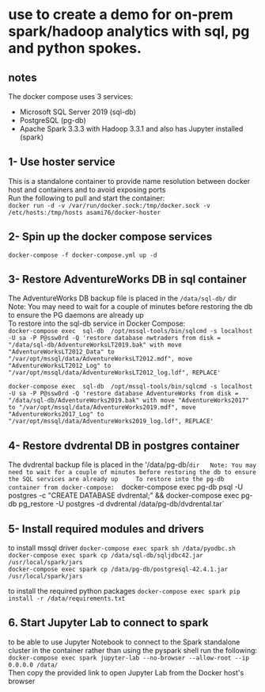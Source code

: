 # use to create a demo for on-prem spark/hadoop analytics with sql, pg and python spokes.

## notes  
The docker compose uses 3 services:  
* Microsoft SQL Server 2019 (sql-db)
* PostgreSQL (pg-db)
* Apache Spark 3.3.3 with Hadoop 3.3.1 and also has Jupyter installed (spark)


## 1- Use hoster service  
This is a standalone container to provide name resolution between docker host and containers and to avoid exposing ports  
Run the following to pull and start the container:  
`docker run -d -v /var/run/docker.sock:/tmp/docker.sock -v /etc/hosts:/tmp/hosts asami76/docker-hoster`


## 2- Spin up the docker compose services
`docker-compose -f docker-compose.yml up -d`  


## 3- Restore AdventureWorks DB in sql container  
The AdventureWorks DB backup file is placed in the `/data/sql-db/` dir  
Note: You may need to wait for a couple of minutes before restoring the db to ensure the PG daemons are already up    
To restore into the sql-db service in Docker Compose:  
`docker-compose exec  sql-db  /opt/mssql-tools/bin/sqlcmd -s localhost -U sa -P P@ssw0rd -Q 'restore database nwtraders from disk = "/data/sql-db/AdventureWorksLT2019.bak" with move "AdventureWorksLT2012_Data" to "/var/opt/mssql/data/AdventureWorksLT2012.mdf", move "AdventureWorksLT2012_Log" to "/var/opt/mssql/data/AdventureWorksLT2012_log.ldf", REPLACE'`  

`docker-compose exec  sql-db  /opt/mssql-tools/bin/sqlcmd -s localhost -U sa -P P@ssw0rd -Q 'restore database AdventureWorks from disk = "/data/sql-db/AdventureWorks2019.bak" with move "AdventureWorks2017" to "/var/opt/mssql/data/AdventureWorks2019.mdf", move "AdventureWorks2017_Log" to "/var/opt/mssql/data/AdventureWorks2019_log.ldf", REPLACE'`


## 4- Restore dvdrental DB in postgres container
The dvdrental backup file is placed in the '/data/pg-db/` dir  
Note: You may need to wait for a couple of minutes before restoring the db to ensure the SQL services are already up    
To restore into the pg-db container from docker-compose:  
`docker-compose exec pg-db psql -U postgres -c "CREATE DATABASE dvdrental;" && docker-compose exec pg-db pg_restore -U postgres -d dvdrental /data/pg-db/dvdrental.tar`


## 5- Install required modules and drivers
to install mssql driver
`docker-compose exec spark sh /data/pyodbc.sh`  
`docker-compose exec spark cp /data/sql-db/sqljdbc42.jar /usr/local/spark/jars`  
`docker-compose exec spark cp /data/pg-db/postgresql-42.4.1.jar /usr/local/spark/jars`  

to install the required python packages
`docker-compose exec spark pip install -r /data/requirements.txt`  



## 6. Start Jupyter Lab to connect to spark
to be able to use Jupyter Notebook to connect to the Spark standalone cluster in the container rather than using the pyspark shell run the following:  
`docker-compose exec spark jupyter-lab --no-browser --allow-root --ip 0.0.0.0 /data/`  
Then copy the provided link to open Jupyter Lab from the Docker host's browser